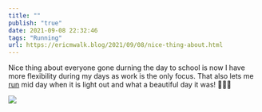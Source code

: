 ```yaml
---
title: ""
publish: "true"
date: 2021-09-08 22:32:46
tags: "Running"
url: https://ericmwalk.blog/2021/09/08/nice-thing-about.html
---
```


Nice thing about everyone gone durning the day to school is now I have more flexibility during my days as work is the only focus. That also lets me [run](https://www.strava.com/activities/5928822945) mid day when it is light out and what a beautiful day it was! 🏃🏻‍♂️

![](https://ericmwalk.blog/uploads/2021/ce714a6ed0.jpg)